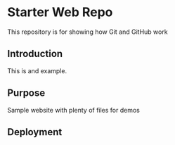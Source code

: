 # Starter Web Repo

This repository is for showing how Git and GitHub work

## Introduction

This is and example.

## Purpose

Sample website with plenty of files for demos

## Deployment